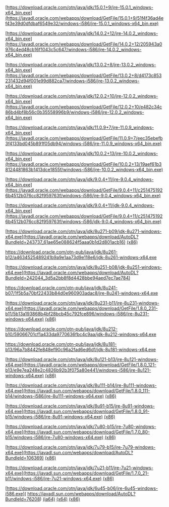 [https://download.oracle.com/otn/java/jdk/15.0.1+9/jre-15.0.1_windows-x64_bin.exe](https://javadl.oracle.com/webapps/download/GetFile/15.0.1+9/51f4f36ad4ef43e39d0dfdbaf6549e32/windows-i586/jre-15.0.1_windows-x64_bin.exe)
[](https://download.java.net/java/GA/jdk15/779bf45e88a44cbd9ea6621d33e33db1/36/GPL/openjdk-15_windows-x64_bin.zip)

[https://download.oracle.com/otn/java/jdk/14.0.2+12/jre-14.0.2_windows-x64_bin.exe](https://javadl.oracle.com/webapps/download/GetFile/14.0.2+12/205943a0976c4ed48cb16f1043c5c647/windows-i586/jre-14.0.2_windows-x64_bin.exe)
<!--
https://download.oracle.com/otn-pub/java/jdk/14.0.1+7/664493ef4a6946b186ff29eb326336a2/jdk-14.0.1_windows-x64_bin.exe
https://download.java.net/java/GA/jdk14/076bab302c7b4508975440c56f6cc26a/36/GPL/openjdk-14_windows-x64_bin.zip
-->

[https://download.oracle.com/otn/java/jdk/13.0.2+8/jre-13.0.2_windows-x64_bin.exe](https://javadl.oracle.com/webapps/download/GetFile/13.0.2+8/d4173c853231432d94f001e99d882ca7/windows-i586/jre-13.0.2_windows-x64_bin.exe)
<!--
https://download.java.net/java/GA/jdk13.0.1/cec27d702aa74d5a8630c65ae61e4305/9/GPL/openjdk-13.0.1_windows-x64_bin.zip
https://download.java.net/java/GA/jdk13/5b8a42f3905b406298b72d750b6919f6/33/GPL/openjdk-13_windows-x64_bin.zip
-->

[https://download.oracle.com/otn/java/jdk/12.0.2+10/jre-12.0.2_windows-x64_bin.exe](https://javadl.oracle.com/webapps/download/GetFile/12.0.2+10/e482c34c86bd4bf8b56c0b35558996b9/windows-i586/jre-12.0.2_windows-x64_bin.exe)
[](https://download.java.net/java/GA/jdk12.0.1/69cfe15208a647278a19ef0990eea691/12/GPL/openjdk-12.0.1_windows-x64_bin.zip)

[https://download.oracle.com/otn/java/jdk/11.0.9+7/jre-11.0.9_windows-x64_bin.exe](https://javadl.oracle.com/webapps/download/GetFile/11.0.9+7/eec35ebefb3f4133bd045b891f05db94/windows-i586/jre-11.0.9_windows-x64_bin.exe)
<!--
https://download.oracle.com/otn/java/jdk/11.0.8+10/dc5cf74f97104e8eac863698146a7ac3/jdk-11.0.8_windows-x64_bin.exe
https://download.oracle.com/otn-pub/java/jdk/11.0.7+8/8c7daf89330c48f0b9e32f57169f7bac/jdk-11.0.7_windows-x64_bin.zip
https://download.oracle.com/otn-pub/java/jdk/11.0.6+8/90eb79fb590d45c8971362673c5ab495/jdk-11.0.6_linux-x64_bin.tar.gz
https://javadl.oracle.com/webapps/download/GetFile/11.0.2+9/f51449fcd52f4d52b93a989c5c56ed3c/windows-i586/jdk-11.0.2_windows-x64_bin.exe
https://javadl.oracle.com/webapps/download/GetFile/11.0.1+13/90cf5d8f270a4347a95050320eef3fb7/windows-i586/jdk-11.0.1_windows-x64_bin.exe
-->

[https://download.oracle.com/otn/java/jdk/10.0.2+13/jre-10.0.2_windows-x64_bin.exe](https://javadl.oracle.com/webapps/download/GetFile/10.0.2+13/19aef61b38124481863b1413dce1855f/windows-i586/jre-10.0.2_windows-x64_bin.exe)
[](https://download.java.net/java/GA/jdk10/10.0.1/fb4372174a714e6b8c52526dc134031e/10/openjdk-10.0.1_windows-x64_bin.tar.gz)

[https://download.oracle.com/otn/java/jdk/9.0.4+11/jre-9.0.4_windows-x64_bin.exe](https://javadl.oracle.com/webapps/download/GetFile/9.0.4+11/c2514751926b4512b076cc82f959763f/windows-i586/jre-9.0.4_windows-x64_bin.exe)

[https://download.oracle.com/otn/java/jdk/9.0.4+11/jdk-9.0.4_windows-x64_bin.exe](https://javadl.oracle.com/webapps/download/GetFile/9.0.4+11/c2514751926b4512b076cc82f959763f/windows-i586/jdk-9.0.4_windows-x64_bin.exe)
<!--//ru-board.club
JRE 9.0.3+9 x64

http://javadl.oracle.com/webapps/download/AutoDL?BundleId=227482
http://javadl.oracle.com/webapps/download/AutoDL?BundleId=227513

JRE 9.0.3+9 x86
http://javadl.oracle.com/webapps/download/AutoDL?BundleId=227485
http://javadl.oracle.com/webapps/download/AutoDL?BundleId=227514

JRE 9.0.3+9 x64 MSI
http://javadl.oracle.com/webapps/download/AutoDL?BundleId=227516

JRE 9.0.3+9 x64 MSI
http://javadl.oracle.com/webapps/download/AutoDL?BundleId=227515

JDK 9.0.3+9 x64
http://javadl.oracle.com/webapps/download/AutoDL?BundleId=227476

JDK 9.0.3+9 x86
http://javadl.oracle.com/webapps/download/AutoDL?BundleId=227477
-->

[https://download.oracle.com/otn/java/jdk/8u271-b09/jdk-8u271-windows-x64.exe](https://javadl.oracle.com/webapps/download/AutoDL?BundleId=243737_61ae65e088624f5aaa0b1d2d801acb16) [(x86)](https://javadl.oracle.com/webapps/download/AutoDL?BundleId=243735_61ae65e088624f5aaa0b1d2d801acb16)

https://download.oracle.com/otn-pub/java/jdk/8u261-b12/a4634525489241b9a9e1aa73d9e118e6/jdk-8u261-windows-x64.exe

[https://download.oracle.com/otn/java/jdk/8u251-b08/jdk-8u251-windows-x64.exe](https://javadl.oracle.com/webapps/download/AutoDL?BundleId=242044_3d5a2bb8f8d4428bbe94aed7ec7ae784)

https://download.oracle.com/otn-pub/java/jdk/8u241-b07/1f5b5a70bf22433b84d0e960903adac8/jre-8u241-windows-x64.exe

[https://download.oracle.com/otn/java/jdk/8u231-b11/jre-8u231-windows-x64.exe](https://javadl.oracle.com/webapps/download/GetFile/1.8.0_231-b11/5b13a193868b4bf28bcb45c792fce896/windows-i586/jre-8u231-windows-x64.exe) [(x86)](https://javadl.oracle.com/webapps/download/GetFile/1.8.0_231-b11/5b13a193868b4bf28bcb45c792fce896/windows-i586/jre-8u231-windows-i586.exe)

https://download.oracle.com/otn-pub/java/jdk/8u212-b10/59066701cf1a433da9770636fbc4c9aa/jdk-8u212-windows-x64.exe

https://download.oracle.com/otn-pub/java/jdk/8u181-b13/96a7b8442fe848ef90c96a2fad6ed6d1/jdk-8u181-windows-x64.exe

[https://download.oracle.com/otn/java/jdk/8u121-b13/jre-8u121-windows-x64.exe](https://javadl.oracle.com/webapps/download/GetFile/1.8.0_121-b13/e9e7ea248e2c4826b92b3f075a80e441/windows-i586/jre-8u121-windows-x64.exe) [(x86)](https://javadl.oracle.com/webapps/download/GetFile/1.8.0_121-b13/e9e7ea248e2c4826b92b3f075a80e441/windows-i586/jre-8u121-windows-i586.exe)

[https://download.oracle.com/otn/java/jdk/8u111-b14/jre-8u111-windows-x64.exe](https://javadl.sun.com/webapps/download/GetFile/1.8.0_111-b14/windows-i586/jre-8u111-windows-x64.exe) [(x86)](https://javadl.sun.com/webapps/download/GetFile/1.8.0_111-b14/windows-i586/jre-8u111-windows-i586.exe)

[https://download.oracle.com/otn/java/jdk/8u91-b15/jre-8u91-windows-x64.exe](https://javadl.sun.com/webapps/download/GetFile/1.8.0_91-b15/windows-i586/jre-8u91-windows-x64.exe) [(x86)](https://javadl.sun.com/webapps/download/GetFile/1.8.0_91-b15/windows-i586/jre-8u91-windows-i586.exe)

[https://download.oracle.com/otn/java/jdk/7u80-b15/jre-7u80-windows-x64.exe](https://javadl.sun.com/webapps/download/GetFile/1.7.0_80-b15/windows-i586/jre-7u80-windows-x64.exe) [(x86)](https://javadl.sun.com/webapps/download/GetFile/1.7.0_80-b15/windows-i586/jre-7u80-windows-i586.exe)

[https://download.oracle.com/otn/java/jdk/7u79-b15/jre-7u79-windows-x64.exe](https://javadl.sun.com/webapps/download/AutoDL?BundleId=106369) [(x86)](https://javadl.sun.com/webapps/download/AutoDL?BundleId=106367)

[https://download.oracle.com/otn/java/jdk/7u21-b11/jre-7u21-windows-x64.exe](https://javadl.sun.com/webapps/download/GetFile/1.7.0_21-b11/windows-i586/jre-7u21-windows-x64.exe) [(x86)](https://javadl.sun.com/webapps/download/GetFile/1.7.0_21-b11/windows-i586/jre-7u21-windows-i586.exe)
<!--
Sun Java SE Runtime Environment 7 Update 9
x86: https://javadl.sun.com/webapps/download/AutoDL?BundleId=69474
x64: https://javadl.sun.com/webapps/download/AutoDL?BundleId=69476
-->

[https://download.oracle.com/otn/java/jdk/6u45-b06/jre-6u45-windows-i586.exe](
https://javadl.sun.com/webapps/download/AutoDL?BundleId=76208) [(ia64)](https://javadl.sun.com/webapps/download/GetFile/1.6.0_45-b06/windows-i586/jre-6u45-windows-ia64.exe) [(x64)](https://javadl.sun.com/webapps/download/AutoDL?BundleId=76209) [(x86)](https://javadl.sun.com/webapps/download/GetFile/1.6.0_45-b06/windows-i586/jre-6u45-windows-i586-iftw.exe)

<!--
Sun Java SE Runtime Environment 6 Update 37
x86: http://javadl.sun.com/webapps/download/AutoDL?BundleId=69512
x64: http://javadl.sun.com/webapps/download/AutoDL?BundleId=69513
-->
[](https://javadl.sun.com/webapps/download/GetFile/1.6.0_11-b03/e8556370d128b4003b00f75dec834376/windows-i586/jre-6u11-windows-i586-p-s.exe)
<!--//repology.org/project/jdk/information
JDK
http://javadl.sun.com/webapps/download/AutoDL?BundleId=47118http://javadl.sun.com/webapps/download/AutoDL?BundleId=48304http://javadl.sun.com/webapps/download/AutoDL?BundleId=48305http://javadl.sun.com/webapps/download/AutoDL?BundleId=49184http://javadl.sun.com/webapps/download/AutoDL?BundleId=49185http://javadl.sun.com/webapps/download/AutoDL?BundleId=51789
JRE
http://javadl.sun.com/webapps/download/AutoDL?BundleId=109706http://javadl.sun.com/webapps/download/AutoDL?BundleId=111687http://javadl.sun.com/webapps/download/AutoDL?BundleId=111689http://javadl.sun.com/webapps/download/AutoDL?BundleId=113217http://javadl.sun.com/webapps/download/AutoDL?BundleId=116028http://javadl.sun.com/webapps/download/AutoDL?BundleId=116030http://javadl.sun.com/webapps/download/AutoDL?BundleId=48343http://javadl.sun.com/webapps/download/AutoDL?BundleId=48346http://javadl.sun.com/webapps/download/AutoDL?BundleId=49024http://javadl.sun.com/webapps/download/AutoDL?BundleId=49026http://javadl.sun.com/webapps/download/AutoDL?BundleId=50974http://javadl.sun.com/webapps/download/AutoDL?BundleId=51869http://javadl.sun.com/webapps/download/AutoDL?BundleId=56868http://javadl.sun.com/webapps/download/AutoDL?BundleId=56869
-->
